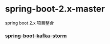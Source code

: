 # spring-boot-2.x-master
spring boot 2.x 项目整合

### [spring-boot-kafka-storm](https://github.com/JZxiaoxiao/spring-boot-2.x-master/tree/master/springboot-storm)
